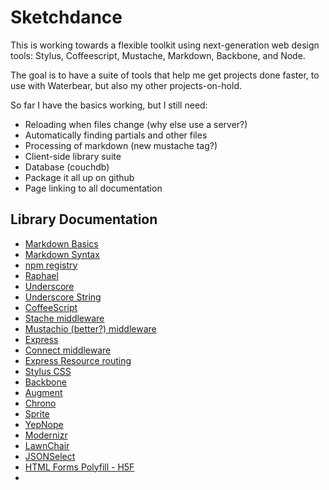# Sketchdance

This is working towards a flexible toolkit using next-generation web design tools: Stylus, Coffeescript, Mustache, Markdown, Backbone, and Node.

The goal is to have a suite of tools that help me get projects done faster, to use with Waterbear, but also my other projects-on-hold.

So far I have the basics working, but I still need:

* Reloading when files change (why else use a server?)
* Automatically finding partials and other files
* Processing of markdown (new mustache tag?)
* Client-side library suite
* Database (couchdb)
* Package it all up on github
* Page linking to all documentation

## Library Documentation

* [Markdown Basics](http://daringfireball.net/projects/markdown/basics)
* [Markdown Syntax](http://daringfireball.net/projects/markdown/syntax)
* [npm registry](http://search.npmjs.org/)
* [Raphael](http://raphaeljs.com/reference.html)
* [Underscore](http://documentcloud.github.com/underscore/)
* [Underscore String](https://github.com/edtsech/underscore.string)
* [CoffeeScript](http://jashkenas.github.com/coffee-script/)
* [Stache middleware](https://github.com/fat/stache)
* [Mustachio (better?) middleware](https://github.com/dandean/mustachio)
* [Express](http://expressjs.com/guide.html)
* [Connect middleware](https://github.com/senchalabs/connect)
* [Express Resource routing](https://github.com/visionmedia/express-resource)
* [Stylus CSS](http://learnboost.github.com/stylus/)
* [Backbone](http://documentcloud.github.com/backbone/)
* [Augment](http://olivernn.github.com/augment.js/)
* [Chrono](https://github.com/avk/jQuery-Chrono/)
* [Sprite](https://github.com/batiste/sprite.js/)
* [YepNope](http://yepnopejs.com/)
* [Modernizr](http://www.modernizr.com/)
* [LawnChair](http://westcoastlogic.com/lawnchair/)
* [JSONSelect](http://jsonselect.org/)
* [HTML Forms Polyfill  - H5F](https://github.com/ryanseddon/H5F)
*  


